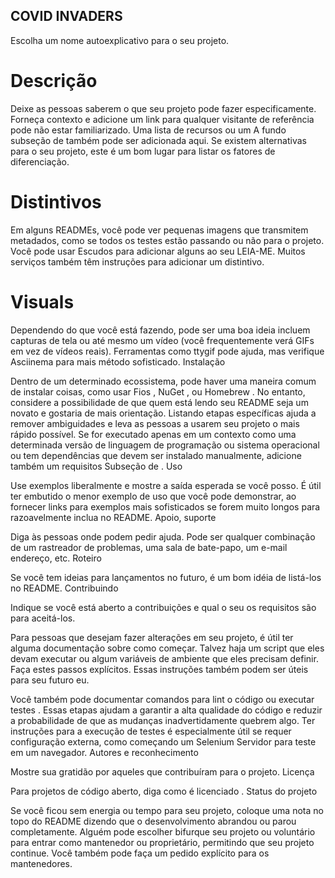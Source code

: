 ## COVID INVADERS

Escolha um nome autoexplicativo para o seu projeto.

# Descrição

Deixe as pessoas saberem o que seu projeto pode fazer especificamente. Forneça contexto e adicione um link para qualquer visitante de referência pode não estar familiarizado. Uma lista de recursos ou um A fundo subseção de também pode ser adicionada aqui. Se existem alternativas para o seu projeto, este é um bom lugar para listar os fatores de diferenciação.

# Distintivos

Em alguns READMEs, você pode ver pequenas imagens que transmitem metadados, como se todos os testes estão passando ou não para o projeto. Você pode usar Escudos para adicionar alguns ao seu LEIA-ME. Muitos serviços também têm instruções para adicionar um distintivo.

# Visuals

Dependendo do que você está fazendo, pode ser uma boa ideia incluem capturas de tela ou até mesmo um vídeo (você frequentemente verá GIFs em vez de vídeos reais). Ferramentas como ttygif pode ajuda, mas verifique Asciinema para mais método sofisticado.
Instalação

Dentro de um determinado ecossistema, pode haver uma maneira comum de instalar coisas, como usar Fios , NuGet , ou Homebrew . No entanto, considere a possibilidade de que quem está lendo seu README seja um novato e gostaria de mais orientação. Listando etapas específicas ajuda a remover ambiguidades e leva as pessoas a usarem seu projeto o mais rápido possível. Se for executado apenas em um contexto como uma determinada versão de linguagem de programação ou sistema operacional ou tem dependências que devem ser instalado manualmente, adicione também um requisitos Subseção de .
Uso

Use exemplos liberalmente e mostre a saída esperada se você posso. É útil ter embutido o menor exemplo de uso que você pode demonstrar, ao fornecer links para exemplos mais sofisticados se forem muito longos para razoavelmente inclua no README.
Apoio, suporte

Diga às pessoas onde podem pedir ajuda. Pode ser qualquer combinação de um rastreador de problemas, uma sala de bate-papo, um e-mail endereço, etc.
Roteiro

Se você tem ideias para lançamentos no futuro, é um bom idéia de listá-los no README.
Contribuindo

Indique se você está aberto a contribuições e qual o seu os requisitos são para aceitá-los.

Para pessoas que desejam fazer alterações em seu projeto, é útil ter alguma documentação sobre como começar. Talvez haja um script que eles devam executar ou algum variáveis ​​de ambiente que eles precisam definir. Faça estes passos explícitos. Essas instruções também podem ser úteis para seu futuro eu.

Você também pode documentar comandos para lint o código ou executar testes . Essas etapas ajudam a garantir a alta qualidade do código e reduzir a probabilidade de que as mudanças inadvertidamente quebrem algo. Ter instruções para a execução de testes é especialmente útil se requer configuração externa, como começando um Selenium Servidor para teste em um navegador.
Autores e reconhecimento

Mostre sua gratidão por aqueles que contribuíram para o projeto.
Licença

Para projetos de código aberto, diga como é licenciado .
Status do projeto

Se você ficou sem energia ou tempo para seu projeto, coloque uma nota no topo do README dizendo que o desenvolvimento abrandou ou parou completamente. Alguém pode escolher bifurque seu projeto ou voluntário para entrar como mantenedor ou proprietário, permitindo que seu projeto continue. Você também pode faça um pedido explícito para os mantenedores. 